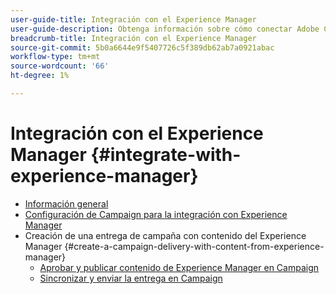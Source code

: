 ```yaml
---
user-guide-title: Integración con el Experience Manager
user-guide-description: Obtenga información sobre cómo conectar Adobe Campaign con Adobe Experience Manager para permitirle administrar plantillas de envíos de correo electrónico, recursos y formularios en Experience Manager.
breadcrumb-title: Integración con el Experience Manager
source-git-commit: 5b0a6644e9f5407726c5f389db62ab7a0921abac
workflow-type: tm+mt
source-wordcount: '66'
ht-degree: 1%

---
```



# Integración con el Experience Manager {#integrate-with-experience-manager}

+ [Información general](/help/tutorial-integrate-with-experience-manager/overview.md)
+ [Configuración de Campaign para la integración con Experience Manager](/help/tutorial-integrate-with-experience-manager/configure-campaign-for-aem-integration.md)
+ Creación de una entrega de campaña con contenido del Experience Manager {#create-a-campaign-delivery-with-content-from-experience-manager}
   + [Aprobar y publicar contenido de Experience Manager en Campaign](/help/tutorial-integrate-with-experience-manager/approve-and-publish-aem-content-to-campaign.md)
   + [Sincronizar y enviar la entrega en Campaign](/help/tutorial-integrate-with-experience-manager/synchronize-and-send-an-aem-delivery-in-campaign.md)

